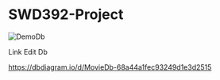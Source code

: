 # SWD392-Project



![DemoDb](https://github.com/namnm309/SWD392-Project/blob/main/Other/SWD392.png)




Link Edit Db 

https://dbdiagram.io/d/MovieDb-68a44a1fec93249d1e3d2515

